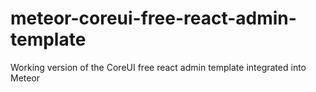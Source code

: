 # meteor-coreui-free-react-admin-template
Working version of the CoreUI free react admin template integrated into Meteor
